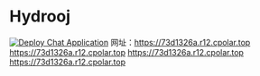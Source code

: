 # Hydrooj
[![Deploy Chat Application](https://github.com/zjx-kimi/Hydrooj/actions/workflows/deploy.yml/badge.svg)](https://github.com/zjx-kimi/Hydrooj/actions/workflows/deploy.yml)
网址：https://73d1326a.r12.cpolar.top
https://73d1326a.r12.cpolar.top
https://73d1326a.r12.cpolar.top
https://73d1326a.r12.cpolar.top
